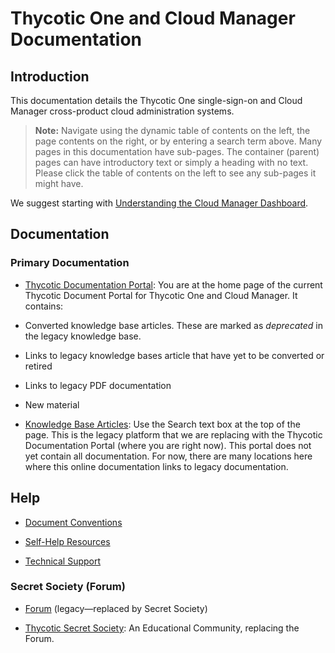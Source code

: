 [title]: # (Thycotic One and Cloud Manager Documentation)
[tags]: # (Thycotic One, Cloud Manager)
[priority]: # (1000)

# Thycotic One and Cloud Manager Documentation

## Introduction

This documentation details the Thycotic One single-sign-on and Cloud Manager cross-product cloud administration systems.

> **Note:** Navigate using the dynamic table of contents on the left, the page contents on the right, or by entering a search term above. Many pages in this documentation have sub-pages. The container (parent) pages can have introductory text or simply a heading with no text. Please click the table of contents on the left to see any sub-pages it might have.

We suggest starting with [Understanding the Cloud Manager Dashboard](./cloud-manager-general/index.md#understanding-the–cloud-manager-dashboard).

## Documentation

### Primary Documentation

- [Thycotic Documentation Portal](https://docs.thycotic.com/t1/): You are at the home page of the current Thycotic Document Portal for Thycotic One and Cloud Manager. It contains:
- Converted knowledge base articles. These are marked as *deprecated* in the legacy knowledge base.
  
- Links to legacy knowledge bases article that have yet to be converted or retired
  
- Links to legacy PDF documentation
  
- New material
  
- [Knowledge Base Articles](https://thycotic.force.com/support/s/topic/0TO370000008fpDGAQ/secret-server): Use the Search text box at the top of the page. This is the legacy platform that we are replacing with the Thycotic Documentation Portal (where you are right now). This portal does not yet contain all documentation. For now, there are many locations here where this online documentation links to legacy documentation.

## Help

- [Document Conventions](./help/document-conventions/index.md)

- [Self-Help Resources](./help/self-help-resources/index.md)

- [Technical Support](./help/tech-support/index.md)

### Secret Society (Forum)

- [Forum](https://thycotic.force.com/support/s/topic/0TO370000008fpDGAQ/secret-server) (legacy—replaced by Secret Society)

- [Thycotic Secret Society](https://thycotic.com/community/secret-society/): An Educational Community, replacing the Forum.

